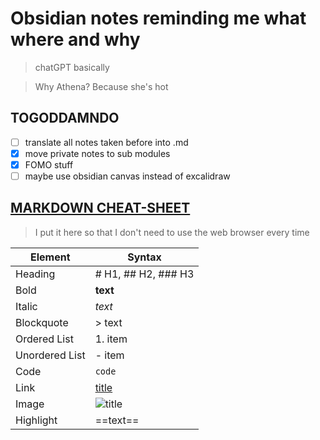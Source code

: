 # Obsidian notes reminding me what where and why

>chatGPT basically

>Why Athena? Because she's hot

## TOGODDAMNDO
- [ ] translate all notes taken before into .md
- [x] move private notes to sub modules
- [x] FOMO stuff
- [ ] maybe use obsidian canvas instead of excalidraw

## [MARKDOWN CHEAT-SHEET](https://www.markdownguide.org/cheat-sheet/#extended-syntax)

>I put it here so that I don't need to use the web browser every time

| Element | Syntax |  
| ----------- | ----------- |  
| Heading | # H1, ## H2, ### H3 |  
| Bold | **text** |
| Italic | *text* |
| Blockquote | > text |
| Ordered List | 1. item |
| Unordered List | - item |
| Code | `code` |
| Link | [title](link) |
| Image | ![title](image.jpg) |
| Highlight | ==text== |
